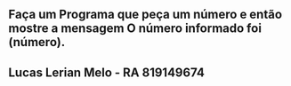## Faça um Programa que peça um número e então mostre a mensagem O número informado foi (número).


## Lucas Lerian Melo - RA 819149674


